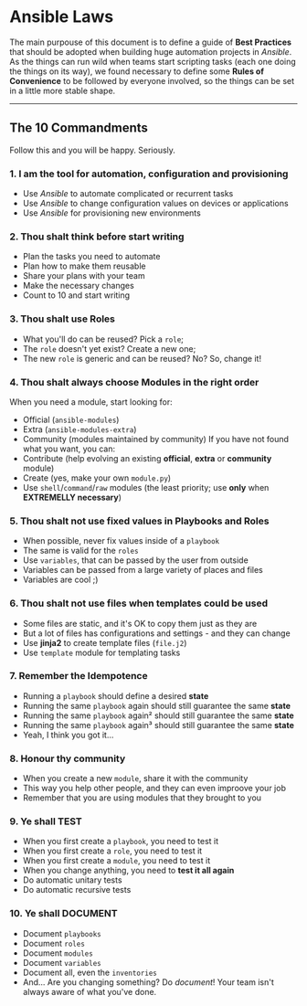 # Ansible Laws

The main purpouse of this document is to define a guide of **Best Practices**
that should be adopted when building huge automation projects in *Ansible*.
As the things can run wild when teams start scripting tasks (each one doing the
things on its way), we found necessary to define some **Rules of Convenience**
to be followed by everyone involved, so the things can be set in a little more
stable shape.
________________________________________________________________________________

## The 10 Commandments

Follow this and you will be happy. Seriously.

### 1. I am the tool for automation, configuration and provisioning
  - Use *Ansible* to automate complicated or recurrent tasks
  - Use *Ansible* to change configuration values on devices or applications
  - Use *Ansible* for provisioning new environments

### 2. Thou shalt think before start writing
  - Plan the tasks you need to automate
  - Plan how to make them reusable
  - Share your plans with your team
  - Make the necessary changes
  - Count to 10 and start writing

### 3. Thou shalt use Roles
  - What you'll do can be reused? Pick a `role`;
  - The `role` doesn't yet exist? Create a new one;
  - The new `role` is generic and can be reused? No? So, change it!

### 4. Thou shalt always choose Modules in the right order
  When you need a module, start looking for:
  - Official (`ansible-modules`)
  - Extra (`ansible-modules-extra`)
  - Community (modules maintained by community)
  If you have not found what you want, you can:
  - Contribute (help evolving an existing **official**, **extra** or **community** module)
  - Create (yes, make your own `module.py`)
  - Use `shell`/`command`/`raw` modules (the least priority; use **only** when **EXTREMELLY necessary**)

### 5. Thou shalt not use fixed values in Playbooks and Roles
  - When possible, never fix values inside of a `playbook`
  - The same is valid for the `roles`
  - Use `variables`, that can be passed by the user from outside
  - Variables can be passed from a large variety of places and files
  - Variables are cool ;)

### 6. Thou shalt not use files when templates could be used
  - Some files are static, and it's OK to copy them just as they are
  - But a lot of files has configurations and settings - and they can change
  - Use **jinja2** to create template files (`file.j2`)
  - Use `template` module for templating tasks

### 7. Remember the Idempotence
  - Running a `playbook` should define a desired **state**
  - Running the same `playbook` again should still guarantee the same **state**
  - Running the same `playbook` again² should still guarantee the same **state**
  - Running the same `playbook` again³ should still guarantee the same **state**
  - Yeah, I think you got it...

### 8. Honour thy community
  - When you create a new `module`, share it with the community
  - This way you help other people, and they can even improove your job
  - Remember that you are using modules that they brought to you

### 9. Ye shall TEST
  - When you first create a `playbook`, you need to test it
  - When you first create a `role`, you need to test it
  - When you first create a `module`, you need to test it
  - When you change anything, you need to **test it all again**
  - Do automatic unitary tests
  - Do automatic recursive tests

### 10. Ye shall DOCUMENT
  - Document `playbooks`
  - Document `roles`
  - Document `modules`
  - Document `variables`
  - Document all, even the `inventories`
  - And... Are you changing something? Do _document_! Your team isn't always aware of what you've done.

